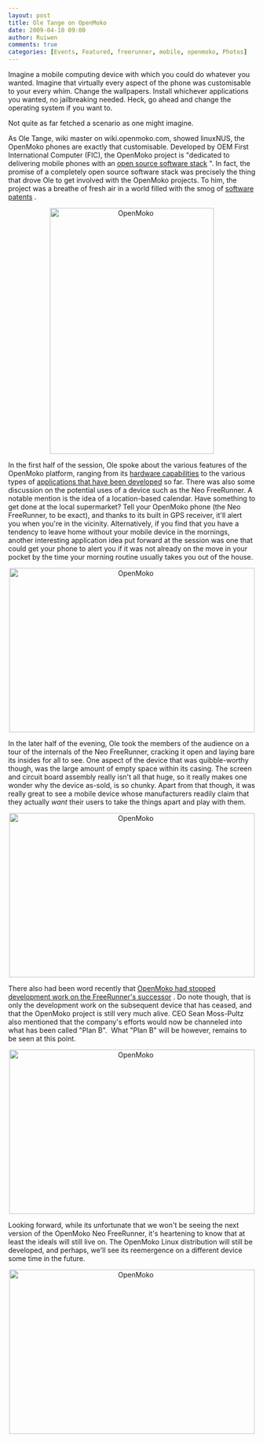```yaml
---
layout: post
title: Ole Tange on OpenMoko
date: 2009-04-10 09:00
author: Ruiwen
comments: true
categories: [Events, Featured, freerunner, mobile, openmoko, Photos]
---
```

Imagine a mobile computing device with which you could do whatever you wanted. Imagine that virtually every aspect of the phone was customisable to your every whim. Change the wallpapers. Install whichever applications you wanted, no jailbreaking  needed. Heck, go ahead and change the operating system if you want to.

Not quite as far fetched a scenario as one might imagine.

As Ole Tange, wiki master on wiki.openmoko.com, showed linuxNUS, the OpenMoko phones are exactly that customisable. Developed by OEM First International Computer (FIC), the OpenMoko project is &quot;dedicated to delivering mobile phones with an <a title="Source Code" href="http://wiki.openmoko.org/wiki/Source_Code" title="Source Code">open source software stack</a> &quot;. In fact, the promise of a completely open source software stack was precisely the thing that drove Ole to get involved with the OpenMoko projects. To him, the project was a breathe of fresh air in a world filled with the smog of <a href="http://webshop.ffii.org/">software patents</a> .
<p style="text-align: center;"><a title="OpenMoko by ruiwen, on Flickr" href="http://www.flickr.com/photos/ruiwen/3426834804/" title="OpenMoko by ruiwen, on Flickr"><img class="aligncenter" src="http://farm4.static.flickr.com/3632/3426834804_4bf94cdfe9.jpg" alt="OpenMoko" width="334" height="500" /> </a></p>

In the first half of the session, Ole spoke about the various features of the OpenMoko platform, ranging from its <a href="http://wiki.openmoko.org/wiki/Neo_FreeRunner_Hardware">hardware capabilities</a> to the various types of <a href="http://wiki.openmoko.org/wiki/Applications">applications that have been developed</a> so far. There was also some discussion on the potential uses of a device such as the Neo FreeRunner. A notable mention is the idea of a location-based calendar. Have something to get done at the local supermarket? Tell your OpenMoko phone (the Neo FreeRunner, to be exact), and thanks to its built in GPS receiver, it'll alert you when you're in the vicinity. Alternatively, if you find that you have a tendency to leave home without your mobile device in the mornings, another interesting application idea put forward at the session was one that could get your phone to alert you if it was not already on the move in your pocket by the time your morning routine usually takes you out of the house.
<p style="text-align: center;"><a title="OpenMoko by ruiwen, on Flickr" href="http://www.flickr.com/photos/ruiwen/3426040251/" title="OpenMoko by ruiwen, on Flickr"><img class="aligncenter" src="http://farm4.static.flickr.com/3616/3426040251_882a517a53.jpg" alt="OpenMoko" width="500" height="334" /> </a></p>

In the later half of the evening, Ole took the members of the audience on a tour of the internals of the Neo FreeRunner, cracking it open and laying bare its insides for all to see. One aspect of the device that was quibble-worthy though, was the large amount of empty space within its casing. The screen and circuit board assembly really isn't all that huge, so it really makes one wonder why the device as-sold, is so chunky. Apart from that though, it was really great to see a mobile device whose manufacturers readily claim that they actually <em>want</em> their users to take the things apart and play with them.
<p style="text-align: center;"><a title="OpenMoko by ruiwen, on Flickr" href="http://www.flickr.com/photos/ruiwen/3426055863/" title="OpenMoko by ruiwen, on Flickr"><img class="aligncenter" src="http://farm4.static.flickr.com/3576/3426055863_e4a138d9d9.jpg" alt="OpenMoko" width="500" height="334" /> </a></p>

There also had been word recently that <a href="http://www.engadgetmobile.com/2009/04/06/openmoko-freerunner-canceled-staff-slashed/">OpenMoko had stopped development work on the FreeRunner's successor</a> . Do note though, that is only the development work on the subsequent device that has ceased, and that the OpenMoko project is still very much alive. CEO Sean Moss-Pultz also mentioned that the company's efforts would now be channeled into what has been called &quot;Plan B&quot;.  What &quot;Plan B&quot; will be however, remains to be seen at this point.
<p style="text-align: center;"><a title="OpenMoko by ruiwen, on Flickr" href="http://www.flickr.com/photos/ruiwen/3426059169/" title="OpenMoko by ruiwen, on Flickr"><img class="aligncenter" src="http://farm4.static.flickr.com/3415/3426059169_ec4c83d080.jpg" alt="OpenMoko" width="500" height="334" /> </a></p>

Looking forward, while its unfortunate that we won't be seeing the next version of the OpenMoko Neo FreeRunner, it's heartening to know that at least the ideals will still live on. The OpenMoko Linux distribution will still be developed, and perhaps, we'll see its reemergence on a different device some time in the future.
<p style="text-align: center;"><a title="OpenMoko by ruiwen, on Flickr" href="http://www.flickr.com/photos/ruiwen/3426874726/" title="OpenMoko by ruiwen, on Flickr"><img class="aligncenter" src="http://farm4.static.flickr.com/3588/3426874726_7228c78d9a.jpg" alt="OpenMoko" width="500" height="334" /> </a></p>
